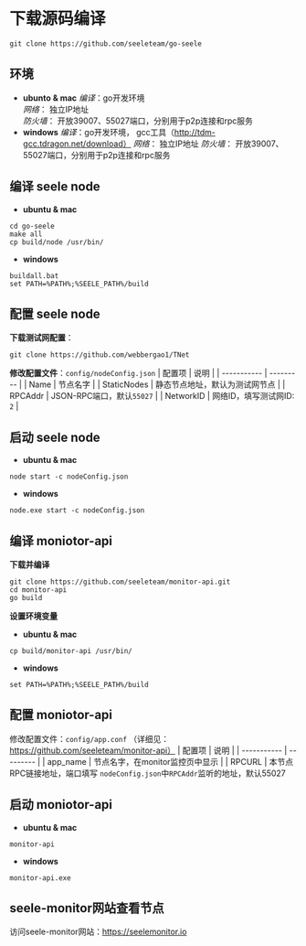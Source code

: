 # 下载源码编译
```
git clone https://github.com/seeleteam/go-seele
```

## 环境
- **ubunto & mac**
*编译*：go开发环境  
*网络*： 独立IP地址  
*防火墙*：  开放39007、55027端口，分别用于p2p连接和rpc服务
- **windows**
*编译*：go开发环境， gcc工具（http://tdm-gcc.tdragon.net/download）
*网络*： 独立IP地址
*防火墙*： 开放39007、55027端口，分别用于p2p连接和rpc服务

## 编译 seele node
- **ubuntu & mac**
```
cd go-seele
make all
cp build/node /usr/bin/
```
- **windows**
```
buildall.bat
set PATH=%PATH%;%SEELE_PATH%/build
```

## 配置 seele node
**下载测试网配置**：
```
git clone https://github.com/webbergao1/TNet
```
**修改配置文件**：`config/nodeConfig.json`
| 配置项 | 说明 |
| ----------- | --------- |
| Name  | 节点名字  |
|  StaticNodes  | 静态节点地址，默认为测试网节点  |
|  RPCAddr  | JSON-RPC端口，默认`55027` |
|  NetworkID  | 网络ID，填写测试网ID: `2`  |

## 启动 seele node
- **ubuntu & mac**  
```
node start -c nodeConfig.json
```
- **windows**  
```
node.exe start -c nodeConfig.json
```

## 编译 moniotor-api
**下载并编译**
```
git clone https://github.com/seeleteam/monitor-api.git
cd monitor-api
go build
```
**设置环境变量**
- **ubuntu & mac**
```
cp build/monitor-api /usr/bin/
```
- **windows**
```
set PATH=%PATH%;%SEELE_PATH%/build
```

## 配置 moniotor-api
修改配置文件：`config/app.conf` （详细见： https://github.com/seeleteam/monitor-api）
| 配置项 | 说明 |
| ----------- | --------- |
| app_name  | 节点名字，在monitor监控页中显示 |
| RPCURL  | 本节点RPC链接地址，端口填写 `nodeConfig.json`中`RPCAddr`监听的地址，默认55027

## 启动 moniotor-api
- **ubuntu & mac**  
```
monitor-api
```
- **windows**  
```
monitor-api.exe
```

## seele-monitor网站查看节点
访问seele-monitor网站：https://seelemonitor.io